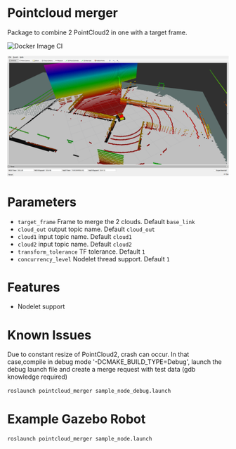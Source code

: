 # Pointcloud merger
Package to combine 2 PointCloud2 in one with a target frame.

![Docker Image CI](https://github.com/tomlogan501/pointcloud_merger/workflows/Docker%20Image%20CI/badge.svg)

![rviz screenshot](img/rviz.png)

# Parameters
* ```target_frame``` Frame to merge the 2 clouds. Default ```base_link```
* ```cloud_out``` output topic name. Default ```cloud_out```
* ```cloud1``` input topic name. Default ```cloud1```
* ```cloud2``` input topic name. Default ```cloud2```
* ```transform_tolerance``` TF tolerance. Default ```1```
* ```concurrency_level``` Nodelet thread support. Default ```1```

# Features
* Nodelet support

# Known Issues
  Due to constant resize of PointCloud2, crash can occur.
  In that case,compile in debug mode '-DCMAKE_BUILD_TYPE=Debug', launch the debug launch file and create a merge request with test data (gdb knowledge required)

  ```roslaunch pointcloud_merger sample_node_debug.launch```

# Example Gazebo Robot
```roslaunch pointcloud_merger sample_node.launch```
